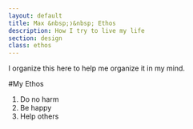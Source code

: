```yaml
---
layout: default
title: Max &nbsp;❭&nbsp; Ethos
description: How I try to live my life
section: design
class: ethos
---
```


<div class="article" markdown="1">
I organize this here to help me organize it in my mind.

#My Ethos
1. Do no harm
2. Be happy
3. Help others
</div>
